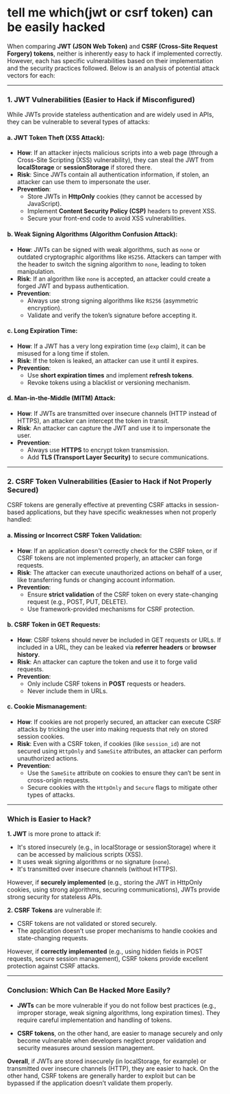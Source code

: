 # tell me which(jwt or csrf token) can be easily hacked

When comparing **JWT (JSON Web Token)** and **CSRF (Cross-Site Request Forgery) tokens**, neither is inherently easy to hack if implemented correctly. However, each has specific vulnerabilities based on their implementation and the security practices followed. Below is an analysis of potential attack vectors for each:

---

### 1. **JWT Vulnerabilities** (Easier to Hack if Misconfigured)

While JWTs provide stateless authentication and are widely used in APIs, they can be vulnerable to several types of attacks:

#### **a. JWT Token Theft (XSS Attack)**:
- **How**: If an attacker injects malicious scripts into a web page (through a Cross-Site Scripting (XSS) vulnerability), they can steal the JWT from **localStorage** or **sessionStorage** if stored there.
- **Risk**: Since JWTs contain all authentication information, if stolen, an attacker can use them to impersonate the user.
- **Prevention**:
    - Store JWTs in **HttpOnly** cookies (they cannot be accessed by JavaScript).
    - Implement **Content Security Policy (CSP)** headers to prevent XSS.
    - Secure your front-end code to avoid XSS vulnerabilities.

#### **b. Weak Signing Algorithms (Algorithm Confusion Attack)**:
- **How**: JWTs can be signed with weak algorithms, such as `none` or outdated cryptographic algorithms like `HS256`. Attackers can tamper with the header to switch the signing algorithm to `none`, leading to token manipulation.
- **Risk**: If an algorithm like `none` is accepted, an attacker could create a forged JWT and bypass authentication.
- **Prevention**:
    - Always use strong signing algorithms like `RS256` (asymmetric encryption).
    - Validate and verify the token’s signature before accepting it.

#### **c. Long Expiration Time**:
- **How**: If a JWT has a very long expiration time (`exp` claim), it can be misused for a long time if stolen.
- **Risk**: If the token is leaked, an attacker can use it until it expires.
- **Prevention**:
    - Use **short expiration times** and implement **refresh tokens**.
    - Revoke tokens using a blacklist or versioning mechanism.

#### **d. Man-in-the-Middle (MITM) Attack**:
- **How**: If JWTs are transmitted over insecure channels (HTTP instead of HTTPS), an attacker can intercept the token in transit.
- **Risk**: An attacker can capture the JWT and use it to impersonate the user.
- **Prevention**:
    - Always use **HTTPS** to encrypt token transmission.
    - Add **TLS (Transport Layer Security)** to secure communications.

---

### 2. **CSRF Token Vulnerabilities** (Easier to Hack if Not Properly Secured)

CSRF tokens are generally effective at preventing CSRF attacks in session-based applications, but they have specific weaknesses when not properly handled:

#### **a. Missing or Incorrect CSRF Token Validation**:
- **How**: If an application doesn't correctly check for the CSRF token, or if CSRF tokens are not implemented properly, an attacker can forge requests.
- **Risk**: The attacker can execute unauthorized actions on behalf of a user, like transferring funds or changing account information.
- **Prevention**:
    - Ensure **strict validation** of the CSRF token on every state-changing request (e.g., POST, PUT, DELETE).
    - Use framework-provided mechanisms for CSRF protection.

#### **b. CSRF Token in GET Requests**:
- **How**: CSRF tokens should never be included in GET requests or URLs. If included in a URL, they can be leaked via **referrer headers** or **browser history**.
- **Risk**: An attacker can capture the token and use it to forge valid requests.
- **Prevention**:
    - Only include CSRF tokens in **POST** requests or headers.
    - Never include them in URLs.

#### **c. Cookie Mismanagement**:
- **How**: If cookies are not properly secured, an attacker can execute CSRF attacks by tricking the user into making requests that rely on stored session cookies.
- **Risk**: Even with a CSRF token, if cookies (like `session_id`) are not secured using `HttpOnly` and `SameSite` attributes, an attacker can perform unauthorized actions.
- **Prevention**:
    - Use the `SameSite` attribute on cookies to ensure they can’t be sent in cross-origin requests.
    - Secure cookies with the `HttpOnly` and `Secure` flags to mitigate other types of attacks.

---

### Which is Easier to Hack?

**1. JWT** is more prone to attack if:
- It's stored insecurely (e.g., in localStorage or sessionStorage) where it can be accessed by malicious scripts (XSS).
- It uses weak signing algorithms or no signature (`none`).
- It's transmitted over insecure channels (without HTTPS).

However, if **securely implemented** (e.g., storing the JWT in HttpOnly cookies, using strong algorithms, securing communications), JWTs provide strong security for stateless APIs.

**2. CSRF Tokens** are vulnerable if:
- CSRF tokens are not validated or stored securely.
- The application doesn’t use proper mechanisms to handle cookies and state-changing requests.

However, if **correctly implemented** (e.g., using hidden fields in POST requests, secure session management), CSRF tokens provide excellent protection against CSRF attacks.

---

### Conclusion: Which Can Be Hacked More Easily?

- **JWTs** can be more vulnerable if you do not follow best practices (e.g., improper storage, weak signing algorithms, long expiration times). They require careful implementation and handling of tokens.

- **CSRF tokens**, on the other hand, are easier to manage securely and only become vulnerable when developers neglect proper validation and security measures around session management.

**Overall**, if JWTs are stored insecurely (in localStorage, for example) or transmitted over insecure channels (HTTP), they are easier to hack. On the other hand, CSRF tokens are generally harder to exploit but can be bypassed if the application doesn’t validate them properly.